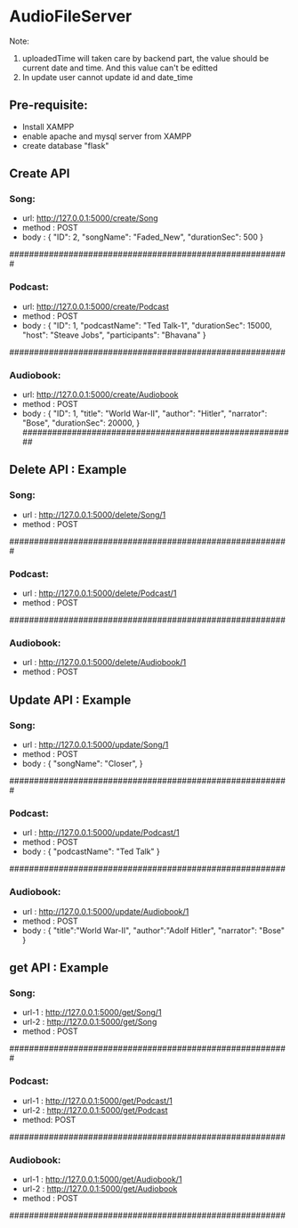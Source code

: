 # AudioFileServer

Note: 
1. uploadedTime will taken care by backend part, the value should be current date and time. And this value can't be editted
2. In update user cannot update id and date_time
## Pre-requisite:
* Install XAMPP
* enable apache and mysql server from XAMPP
* create database "flask"

## Create API
### Song:
* url: http://127.0.0.1:5000/create/Song
* method : POST
* body :
{
    "ID": 2, 
    "songName": "Faded_New", 
    "durationSec": 500
}

#########################################################

### Podcast:
* url: http://127.0.0.1:5000/create/Podcast
* method : POST
* body :
{
    "ID": 1, 
    "podcastName": "Ted Talk-1", 
    "durationSec": 15000, 
    "host": "Steave Jobs", 
    "participants": "Bhavana"
}

########################################################

### Audiobook:
* url: http://127.0.0.1:5000/create/Audiobook
* method : POST
* body :
{
    "ID": 1, 
    "title": "World War-II", 
    "author": "Hitler", 
    "narrator": "Bose", 
    "durationSec": 20000, 
}
########################################################


## Delete API : Example
### Song:
* url : http://127.0.0.1:5000/delete/Song/1
* method : POST

#########################################################

### Podcast:
* url : http://127.0.0.1:5000/delete/Podcast/1
* method : POST

########################################################

### Audiobook:
* url : http://127.0.0.1:5000/delete/Audiobook/1
* method : POST

## Update API : Example
### Song:
* url : http://127.0.0.1:5000/update/Song/1
* method : POST
* body :
{
    "songName": "Closer", 
}

#########################################################

### Podcast: 
* url : http://127.0.0.1:5000/update/Podcast/1
* method : POST
* body :
{
    "podcastName": "Ted Talk"
}

########################################################

### Audiobook:
* url : http://127.0.0.1:5000/update/Audiobook/1
* method : POST
* body :
{
    "title":"World War-II",
    "author":"Adolf Hitler",
    "narrator": "Bose"
}


## get API : Example
### Song: 
* url-1 : http://127.0.0.1:5000/get/Song/1
* url-2 : http://127.0.0.1:5000/get/Song
* method : POST

#########################################################

### Podcast:
* url-1 : http://127.0.0.1:5000/get/Podcast/1
* url-2 : http://127.0.0.1:5000/get/Podcast
* method: POST

########################################################

### Audiobook:
* url-1 : http://127.0.0.1:5000/get/Audiobook/1
* url-2 : http://127.0.0.1:5000/get/Audiobook
* method : POST

########################################################

